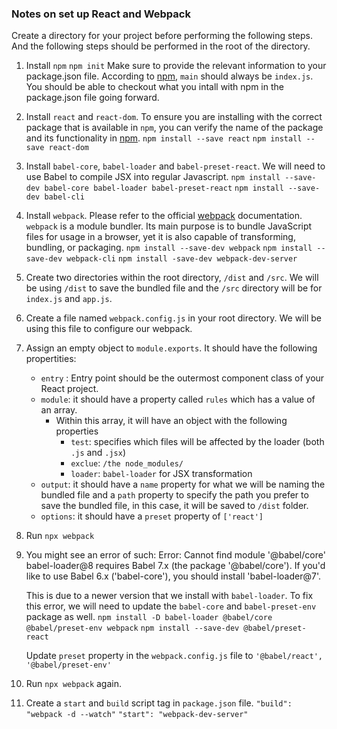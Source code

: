 ### Notes on set up React and Webpack

Create a directory for your project before performing the following steps. And the following steps should be performed in the root of the directory. 

1. Install `npm`
    `npm init`
   Make sure to provide the relevant information to your package.json file. 
   According to [npm](https://docs.npmjs.com/creating-a-package-json-file), `main` should always be `index.js`. 
   You should be able to checkout what you intall with npm in the package.json file going forward. 

2. Install `react` and `react-dom`. To ensure you are installing with the correct package that is available in `npm`, you can verify the name of the package and its functionality in [npm](https://www.npmjs.com/). 
    `npm install --save react`
    `npm install --save react-dom`

3. Install `babel-core`, `babel-loader` and `babel-preset-react`. We will need to use Babel to compile JSX into regular Javascript.
    `npm install --save-dev babel-core babel-loader babel-preset-react`
    `npm install --save-dev babel-cli`

4. Install `webpack`. Please refer to the official [webpack](https://webpack.js.org/guides/getting-started/) documentation. `webpack` is a module bundler. Its main purpose is to bundle JavaScript files for usage in a browser, yet it is also capable of transforming, bundling, or packaging.
    `npm install --save-dev webpack`
    `npm install --save-dev webpack-cli`
    `npm install -save-dev webpack-dev-server`

5. Create two directories within the root directory, `/dist` and `/src`. We will be using `/dist` to save the bundled file and the `/src` directory will be for `index.js` and `app.js`. 

6. Create a file named `webpack.config.js` in your root directory. We will be using this file to configure our webpack. 

7. Assign an empty object to `module.exports`. It should have the following propertities: 
    - `entry` : Entry point should be the outermost component class of your React project.
    - `module`: it should have a property called `rules` which has a value of an array. 
        - Within this array, it will have an object with the following properties
            - `test`: specifies which files will be affected by the loader (both `.js` and `.jsx`)
            - `exclue`: `/the node_modules/`
            - `loader`: `babel-loader` for JSX transformation
    - `output`: it should have a `name` property for what we will be naming the bundled file and a `path` property to specify the path you prefer to save the bundled file, in this case, it will be saved to `/dist` folder. 
    - `options`: it should have a `preset` property of `['react']`

8. Run `npx webpack`

9. You might see an error of such: 
     Error: Cannot find module '@babel/core'
     babel-loader@8 requires Babel 7.x (the package '@babel/core'). If you'd like to use Babel 6.x ('babel-core'), you should install 'babel-loader@7'.
    
    This is due to a newer version that we install with `babel-loader`. To fix this error, we will need to update the `babel-core` and `babel-preset-env` package as well. 
        `npm install -D babel-loader @babel/core @babel/preset-env webpack`
        `npm install --save-dev @babel/preset-react`
    
    Update `preset` property in the `webpack.config.js` file to `'@babel/react', '@babel/preset-env'`

10. Run `npx webpack` again. 

11. Create a `start` and `build` script tag in `package.json` file. 
    `"build": "webpack -d --watch"`
    `"start": "webpack-dev-server"`